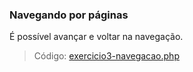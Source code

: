 ### Navegando por páginas

É possível avançar e voltar na navegação.

> Código: [exercicio3-navegacao.php](exercicio3-navegacao.php)